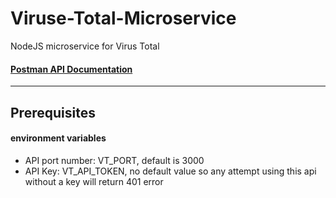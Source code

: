 # Viruse-Total-Microservice
NodeJS microservice for Virus Total

#### [Postman API Documentation]
---

## Prerequisites
#### environment variables
* API port number: VT_PORT, default is 3000
* API Key: VT_API_TOKEN, no default value so any attempt using this api without a key will return 401 error


[Postman API Documentation]: https://documenter.getpostman.com/view/14694589/TzCTXj4s
